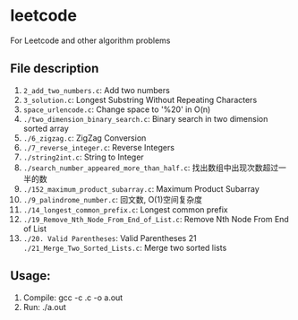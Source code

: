 # leetcode
For Leetcode and other algorithm problems

## File description

1. `2_add_two_numbers.c`: Add two numbers
2. `3_solution.c`: Longest Substring Without Repeating Characters
3. `space_urlencode.c`: Change space to '%20' in O(n)
4. `./two_dimension_binary_search.c`: Binary search in two dimension sorted array
5. `./6_zigzag.c`: ZigZag Conversion  
6. `./7_reverse_integer.c`: Reverse Integers
7. `./string2int.c`: String to Integer
8. `./search_number_appeared_more_than_half.c`: 找出数组中出现次数超过一半的数
9. `./152_maximum_product_subarray.c`: Maximum Product Subarray
10. `./9_palindrome_number.c`: 回文数, O(1)空间复杂度
14. `./14_longest_common_prefix.c`: Longest common prefix
15. `./19_Remove_Nth_Node_From_End_of_List.c`: Remove Nth Node From End of List
20. `./20. Valid Parentheses`: Valid Parentheses
21 `./21_Merge_Two_Sorted_Lists.c`: Merge two sorted lists

## Usage:

1. Compile: gcc -c <file-name>.c -o a.out
2. Run: ./a.out

